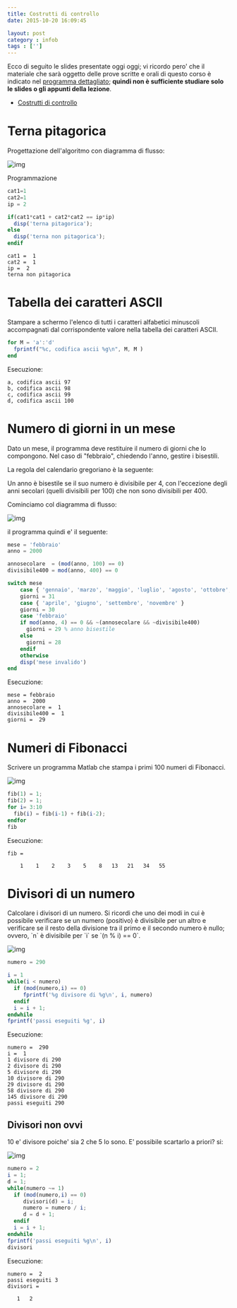 ```yaml
---
title: Costrutti di controllo
date: 2015-10-20 16:09:45

layout: post
category : infob
tags : ['']
---
```


Ecco di seguito le slides presentate oggi oggi; vi ricordo pero' che il
materiale che sarà oggetto delle prove scritte e orali di questo corso è
indicato nel [programma dettagliato](http://www.vittoriozaccaria.net/deposit/programmaInfoB.pdf);
**quindi non è sufficiente studiare solo le slides o gli appunti della
lezione**.

- [Costrutti di controllo](https://dl.dropboxusercontent.com/u/5867765/1516-published-infob/le_matlab_2.pdf)

# Terna pitagorica<a id="sec-1" name="sec-1"></a>

Progettazione dell'algoritmo con diagramma di flusso:

![img](https://dl.dropboxusercontent.com/u/5867765/1516-published-infob/post-images/df_terna_pitagorica.png)

Programmazione

```octave
cat1=1
cat2=1
ip = 2

if(cat1*cat1 + cat2*cat2 == ip*ip)
  disp('terna pitagorica');
else
  disp('terna non pitagorica');
endif
```

    cat1 =  1
    cat2 =  1
    ip =  2
    terna non pitagorica

# Tabella dei caratteri ASCII<a id="sec-2" name="sec-2"></a>

Stampare a schermo l'elenco di tutti i caratteri alfabetici minuscoli
accompagnati dal corrispondente valore nella tabella dei caratteri ASCII.

```octave
for M = 'a':'d'
  fprintf("%c, codifica ascii %g\n", M, M )
end
```

Esecuzione:

    a, codifica ascii 97
    b, codifica ascii 98
    c, codifica ascii 99
    d, codifica ascii 100

# Numero di giorni in un mese<a id="sec-3" name="sec-3"></a>

Dato un mese, il programma deve restituire il numero di giorni che lo compongono.
Nel caso di "febbraio", chiedendo l'anno, gestire i bisestili.

La regola del calendario gregoriano è la seguente:

Un anno è bisestile se il suo numero è divisibile per 4,
con l'eccezione degli anni secolari (quelli divisibili per 100)
che non sono divisibili per 400.

Cominciamo col diagramma di flusso:

![img](https://dl.dropboxusercontent.com/u/5867765/1516-published-infob/post-images/df_bisesto.png)

il programma quindi e' il seguente:

```octave
mese = 'febbraio'
anno = 2000

annosecolare  = (mod(anno, 100) == 0)
divisibile400 = mod(anno, 400) == 0

switch mese
    case { 'gennaio', 'marzo', 'maggio', 'luglio', 'agosto', 'ottobre', 'dicembre' }
    giorni = 31
    case { 'aprile', 'giugno', 'settembre', 'novembre' }
    giorni = 30
    case 'febbraio'
    if mod(anno, 4) == 0 && ~(annosecolare && ~divisibile400)
      giorni = 29 % anno bisestile
    else
      giorni = 28
    endif
    otherwise
    disp('mese invalido')
end
```

Esecuzione:

    mese = febbraio
    anno =  2000
    annosecolare =  1
    divisibile400 =  1
    giorni =  29

# Numeri di Fibonacci<a id="sec-4" name="sec-4"></a>

Scrivere un programma Matlab che stampa i primi 100 numeri di Fibonacci.

![img](https://dl.dropboxusercontent.com/u/5867765/1516-published-infob/post-images/df_fibonacci.png)

```octave
fib(1) = 1;
fib(2) = 1;
for i= 3:10
  fib(i) = fib(i-1) + fib(i-2);
endfor
fib
```

Esecuzione:

    fib =

        1    1    2    3    5    8   13   21   34   55

# Divisori di un numero<a id="sec-5" name="sec-5"></a>

Calcolare i divisori di un numero. Si ricordi che uno
dei modi in cui è possibile verificare se un numero (positivo)
è divisibile per un altro e
verificare se il resto della divisione tra il primo e
il secondo numero è nullo; ovvero, \`n\` è divisibile per \`i\` se \`(n % i) == 0\`.

![img](https://dl.dropboxusercontent.com/u/5867765/1516-published-infob/post-images/df_divisori.png)

```octave
numero = 290

i = 1
while(i < numero)
  if (mod(numero,i) == 0)
     fprintf('%g divisore di %g\n', i, numero)
  endif
  i = i + 1;
endwhile
fprintf('passi eseguiti %g', i)
```

Esecuzione:

    numero =  290
    i =  1
    1 divisore di 290
    2 divisore di 290
    5 divisore di 290
    10 divisore di 290
    29 divisore di 290
    58 divisore di 290
    145 divisore di 290
    passi eseguiti 290

## Divisori non ovvi<a id="sec-5-1" name="sec-5-1"></a>

10 e' divisore poiche' sia 2 che 5 lo sono. E' possibile scartarlo a priori? si:

![img](https://dl.dropboxusercontent.com/u/5867765/1516-published-infob/post-images/df_divisori_non_ovvi.png)

```octave
numero = 2
i = 1;
d = 1;
while(numero ~= 1)
  if (mod(numero,i) == 0)
     divisori(d) = i;
     numero = numero / i;
     d = d + 1;
  endif
  i = i + 1;
endwhile
fprintf('passi eseguiti %g\n', i)
divisori
```

Esecuzione:

    numero =  2
    passi eseguiti 3
    divisori =

       1   2
